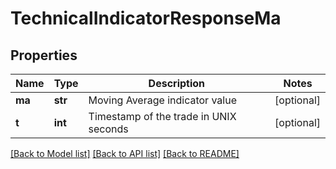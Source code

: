 # TechnicalIndicatorResponseMa

## Properties
Name | Type | Description | Notes
------------ | ------------- | ------------- | -------------
**ma** | **str** | Moving Average indicator value | [optional] 
**t** | **int** | Timestamp of the trade in UNIX seconds | [optional] 

[[Back to Model list]](../README.md#documentation-for-models) [[Back to API list]](../README.md#documentation-for-api-endpoints) [[Back to README]](../README.md)

